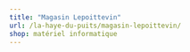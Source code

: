 ```yaml
---
title: "Magasin Lepoittevin"
url: /la-haye-du-puits/magasin-lepoittevin/
shop: matériel informatique
---
```

